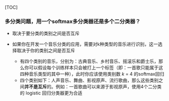 

[TOC]



### 多分类问题，用一个softmax多分类器还是多个二分类器？

* 取决于要分类的类别之间是否互斥

* 如果你在开发一个音乐分类的应用，需要对k种类型的音乐进行识别，这一选择取决于你的类别之间是否互斥
  * 有四个类别的音乐，分别为：古典音乐、乡村音乐、摇滚乐和爵士乐，那么你可以假设每个训练样本只会被打上一个标签（即：一首歌只能属于这四种音乐类型的其中一种），此时你应该使用类别数 *k* = 4 的softmax回归
  * 四个类别如下：人声音乐、舞曲、影视原声、流行歌曲，那么这些类别之间**并不是互斥**的。例如：一首歌曲可以来源于影视原声，使用4个二分类的 logistic 回归分类器更为合适

